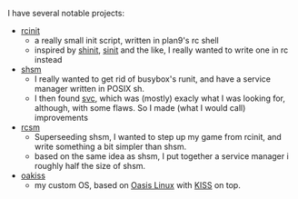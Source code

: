I have several notable projects:

- [rcinit](https://github.com/hovercats/rcinit)
  - a really small init script, written in plan9's rc shell
  - inspired by [shinit](https://github.com/cemkeylan/shinit), [sinit](http://core.suckless.org/sinit) and the like, I really wanted to write one in rc instead
- [shsm](https://github.com/hovercats/shsm)
  - I really wanted to get rid of busybox's runit, and have a service manager written in POSIX sh.
  - I then found [svc](http://r-36.net/scm/svc/log.html), which was (mostly) exacly what I was looking for, although, with some flaws. So I made (what I would call) improvements
- [rcsm](https://github.com/hovercats/rcsm)
  - Superseeding shsm, I wanted to step up my game from rcinit, and write something a bit simpler than shsm.
  - based on the same idea as shsm, I put together a service manager i roughly half the size of shsm.
- [oakiss](https://github.com/hovercats/oakiss)
  - my custom OS, based on [Oasis Linux](https://github.com/oasislinux/oasis) with [KISS](https://codeberg.org/kiss-community/kiss) on top.
